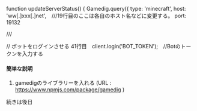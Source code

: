 function updateServerStatus() {
  Gamedig.query({
    type: 'minecraft',
    host: 'ww[.]xxx[.]net',　///19行目のここは各自のホスト名などに変更する。
    port: 19132

///

// ボットをログインさせる
41行目　client.login('BOT_TOKEN');　//Botのトークンを入力する


#### 簡単な説明

1. gamedigのライブラリーを入れる
(URL : https://www.npmjs.com/package/gamedig )

続きは後日

